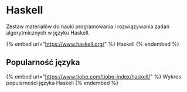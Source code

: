 # Haskell

Zestaw materiałów do nauki programowania i rozwiązywania zadań algorytmicznych w języku Haskell.

{% embed url="https://www.haskell.org/" %}
Haskell
{% endembed %}

## Popularność języka

{% embed url="https://www.tiobe.com/tiobe-index/haskell/" %}
Wykres popularności języka Haskell
{% endembed %}